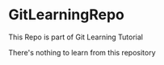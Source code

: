 # GitLearningRepo
This Repo is part of Git Learning Tutorial

There's nothing to learn from this repository 
